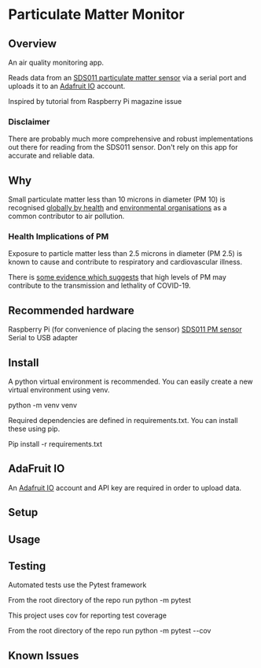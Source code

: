 # Particulate Matter Monitor

## Overview

An air quality monitoring app.

Reads data from an [SDS011 particulate matter sensor](https://www.hackair.eu/docs/sds011/) via a serial port and uploads it to an [Adafruit IO](https://learn.adafruit.com/welcome-to-adafruit-io) account.

Inspired by tutorial from Raspberry Pi magazine issue

### Disclaimer

There are probably much more comprehensive and robust implementations out there for reading from the SDS011 sensor. Don't rely on this app for accurate and reliable data.

## Why

Small particulate matter less than 10 microns in diameter (PM 10) is recognised [globally by health](https://www.who.int/health-topics/air-pollution) and [environmental organisations](https://www.eea.europa.eu/themes/air) as a common contributor to air pollution.

### Health Implications of PM

Exposure to particle matter less than 2.5 microns in diameter (PM 2.5) is known to cause and contribute to respiratory and cardiovascular illness.

There is [some evidence which suggests](https://www.theguardian.com/environment/2020/apr/24/coronavirus-detected-particles-air-pollution) that high levels of PM may contribute to the transmission and lethality of COVID-19.

## Recommended hardware

Raspberry Pi (for convenience of placing the sensor)
[SDS011 PM sensor](https://www.hackair.eu/docs/sds011/)
Serial to USB adapter

## Install

A python virtual environment is recommended. You can easily create a new virtual environment using venv.

python -m venv venv

Required dependencies are defined in requirements.txt. You can install these using pip.

Pip install -r requirements.txt

## AdaFruit IO

An [Adafruit IO](https://learn.adafruit.com/welcome-to-adafruit-io) account and API key are required in order to upload data.

## Setup


## Usage


## Testing

Automated tests use the Pytest framework

From the root directory of the repo run python -m pytest

This project uses cov for reporting test coverage

From the root directory of the repo run python -m pytest --cov

## Known Issues